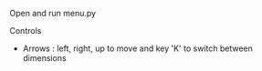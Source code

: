 Open and run menu.py

Controls

* Arrows : left, right, up to move and key 'K' to switch between dimensions
